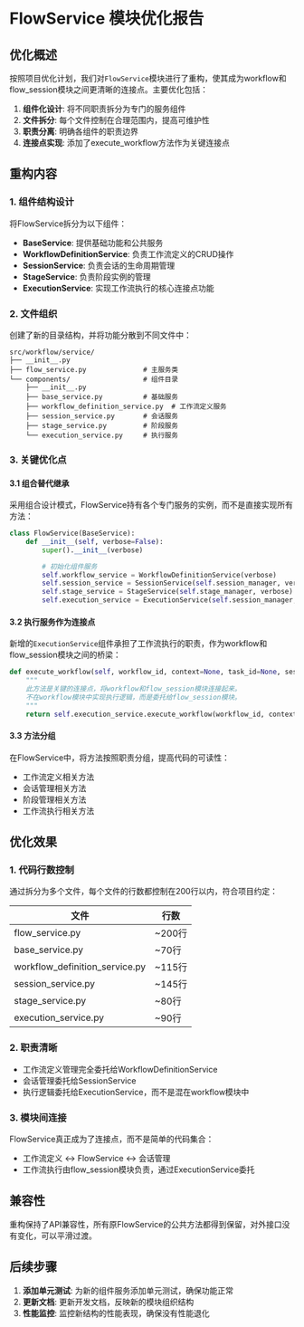 # FlowService 模块优化报告

## 优化概述

按照项目优化计划，我们对`FlowService`模块进行了重构，使其成为workflow和flow_session模块之间更清晰的连接点。主要优化包括：

1. **组件化设计**: 将不同职责拆分为专门的服务组件
2. **文件拆分**: 每个文件控制在合理范围内，提高可维护性
3. **职责分离**: 明确各组件的职责边界
4. **连接点实现**: 添加了execute_workflow方法作为关键连接点

## 重构内容

### 1. 组件结构设计

将FlowService拆分为以下组件：

- **BaseService**: 提供基础功能和公共服务
- **WorkflowDefinitionService**: 负责工作流定义的CRUD操作
- **SessionService**: 负责会话的生命周期管理
- **StageService**: 负责阶段实例的管理
- **ExecutionService**: 实现工作流执行的核心连接点功能

### 2. 文件组织

创建了新的目录结构，并将功能分散到不同文件中：

```
src/workflow/service/
├── __init__.py
├── flow_service.py              # 主服务类
└── components/                  # 组件目录
    ├── __init__.py
    ├── base_service.py          # 基础服务
    ├── workflow_definition_service.py  # 工作流定义服务
    ├── session_service.py       # 会话服务
    ├── stage_service.py         # 阶段服务
    └── execution_service.py     # 执行服务
```

### 3. 关键优化点

#### 3.1 组合替代继承

采用组合设计模式，FlowService持有各个专门服务的实例，而不是直接实现所有方法：

```python
class FlowService(BaseService):
    def __init__(self, verbose=False):
        super().__init__(verbose)

        # 初始化组件服务
        self.workflow_service = WorkflowDefinitionService(verbose)
        self.session_service = SessionService(self.session_manager, verbose)
        self.stage_service = StageService(self.stage_manager, verbose)
        self.execution_service = ExecutionService(self.session_manager, verbose)
```

#### 3.2 执行服务作为连接点

新增的`ExecutionService`组件承担了工作流执行的职责，作为workflow和flow_session模块之间的桥梁：

```python
def execute_workflow(self, workflow_id, context=None, task_id=None, session_name=None):
    """
    此方法是关键的连接点，将workflow和flow_session模块连接起来。
    不在workflow模块中实现执行逻辑，而是委托给flow_session模块。
    """
    return self.execution_service.execute_workflow(workflow_id, context, task_id, session_name)
```

#### 3.3 方法分组

在FlowService中，将方法按照职责分组，提高代码的可读性：

- 工作流定义相关方法
- 会话管理相关方法
- 阶段管理相关方法
- 工作流执行相关方法

## 优化效果

### 1. 代码行数控制

通过拆分为多个文件，每个文件的行数都控制在200行以内，符合项目约定：

| 文件 | 行数 |
|------|------|
| flow_service.py | ~200行 |
| base_service.py | ~70行 |
| workflow_definition_service.py | ~115行 |
| session_service.py | ~145行 |
| stage_service.py | ~80行 |
| execution_service.py | ~90行 |

### 2. 职责清晰

- 工作流定义管理完全委托给WorkflowDefinitionService
- 会话管理委托给SessionService
- 执行逻辑委托给ExecutionService，而不是混在workflow模块中

### 3. 模块间连接

FlowService真正成为了连接点，而不是简单的代码集合：

- 工作流定义 ↔ FlowService ↔ 会话管理
- 工作流执行由flow_session模块负责，通过ExecutionService委托

## 兼容性

重构保持了API兼容性，所有原FlowService的公共方法都得到保留，对外接口没有变化，可以平滑过渡。

## 后续步骤

1. **添加单元测试**: 为新的组件服务添加单元测试，确保功能正常
2. **更新文档**: 更新开发文档，反映新的模块组织结构
3. **性能监控**: 监控新结构的性能表现，确保没有性能退化
